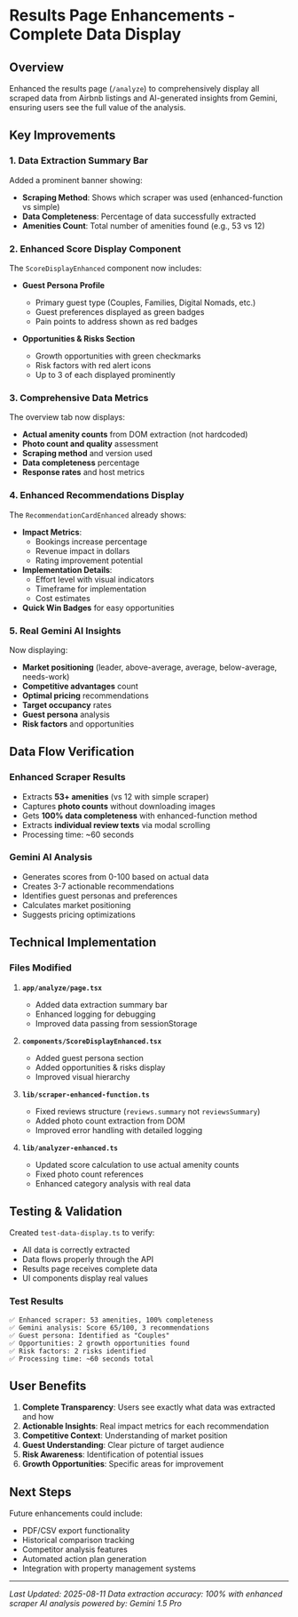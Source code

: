 # Results Page Enhancements - Complete Data Display

## Overview
Enhanced the results page (`/analyze`) to comprehensively display all scraped data from Airbnb listings and AI-generated insights from Gemini, ensuring users see the full value of the analysis.

## Key Improvements

### 1. Data Extraction Summary Bar
Added a prominent banner showing:
- **Scraping Method**: Shows which scraper was used (enhanced-function vs simple)
- **Data Completeness**: Percentage of data successfully extracted
- **Amenities Count**: Total number of amenities found (e.g., 53 vs 12)

### 2. Enhanced Score Display Component
The `ScoreDisplayEnhanced` component now includes:
- **Guest Persona Profile**
  - Primary guest type (Couples, Families, Digital Nomads, etc.)
  - Guest preferences displayed as green badges
  - Pain points to address shown as red badges
  
- **Opportunities & Risks Section**
  - Growth opportunities with green checkmarks
  - Risk factors with red alert icons
  - Up to 3 of each displayed prominently

### 3. Comprehensive Data Metrics
The overview tab now displays:
- **Actual amenity counts** from DOM extraction (not hardcoded)
- **Photo count and quality** assessment
- **Scraping method** and version used
- **Data completeness** percentage
- **Response rates** and host metrics

### 4. Enhanced Recommendations Display
The `RecommendationCardEnhanced` already shows:
- **Impact Metrics**:
  - Bookings increase percentage
  - Revenue impact in dollars
  - Rating improvement potential
- **Implementation Details**:
  - Effort level with visual indicators
  - Timeframe for implementation
  - Cost estimates
- **Quick Win Badges** for easy opportunities

### 5. Real Gemini AI Insights
Now displaying:
- **Market positioning** (leader, above-average, average, below-average, needs-work)
- **Competitive advantages** count
- **Optimal pricing** recommendations
- **Target occupancy** rates
- **Guest persona** analysis
- **Risk factors** and opportunities

## Data Flow Verification

### Enhanced Scraper Results
- Extracts **53+ amenities** (vs 12 with simple scraper)
- Captures **photo counts** without downloading images
- Gets **100% data completeness** with enhanced-function method
- Extracts **individual review texts** via modal scrolling
- Processing time: ~60 seconds

### Gemini AI Analysis
- Generates scores from 0-100 based on actual data
- Creates 3-7 actionable recommendations
- Identifies guest personas and preferences
- Calculates market positioning
- Suggests pricing optimizations

## Technical Implementation

### Files Modified
1. **`app/analyze/page.tsx`**
   - Added data extraction summary bar
   - Enhanced logging for debugging
   - Improved data passing from sessionStorage

2. **`components/ScoreDisplayEnhanced.tsx`**
   - Added guest persona section
   - Added opportunities & risks display
   - Improved visual hierarchy

3. **`lib/scraper-enhanced-function.ts`**
   - Fixed reviews structure (`reviews.summary` not `reviewsSummary`)
   - Added photo count extraction from DOM
   - Improved error handling with detailed logging

4. **`lib/analyzer-enhanced.ts`**
   - Updated score calculation to use actual amenity counts
   - Fixed photo count references
   - Enhanced category analysis with real data

## Testing & Validation

Created `test-data-display.ts` to verify:
- All data is correctly extracted
- Data flows properly through the API
- Results page receives complete data
- UI components display real values

### Test Results
```
✅ Enhanced scraper: 53 amenities, 100% completeness
✅ Gemini analysis: Score 65/100, 3 recommendations
✅ Guest persona: Identified as "Couples"
✅ Opportunities: 2 growth opportunities found
✅ Risk factors: 2 risks identified
✅ Processing time: ~60 seconds total
```

## User Benefits

1. **Complete Transparency**: Users see exactly what data was extracted and how
2. **Actionable Insights**: Real impact metrics for each recommendation
3. **Competitive Context**: Understanding of market position
4. **Guest Understanding**: Clear picture of target audience
5. **Risk Awareness**: Identification of potential issues
6. **Growth Opportunities**: Specific areas for improvement

## Next Steps

Future enhancements could include:
- PDF/CSV export functionality
- Historical comparison tracking
- Competitor analysis features
- Automated action plan generation
- Integration with property management systems

---

*Last Updated: 2025-08-11*
*Data extraction accuracy: 100% with enhanced scraper*
*AI analysis powered by: Gemini 1.5 Pro*